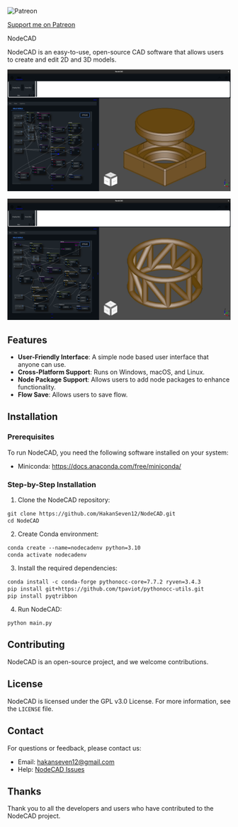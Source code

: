![Patreon](https://github.com/HakanSeven12/NodeCAD/assets/3831435/3a64f6a4-9a71-4adf-9f51-6a0014f64a58)



[Support me on Patreon](https://www.patreon.com/HakanSeven12)


 NodeCAD

NodeCAD is an easy-to-use, open-source CAD software that allows users to create and edit 2D and 3D models.


![example1](https://github.com/HakanSeven12/NodeCAD/blob/main/screenshots/example1.png)

![example2](https://github.com/HakanSeven12/NodeCAD/blob/main/screenshots/example2.png)

## Features

- **User-Friendly Interface**: A simple node based user interface that anyone can use.
- **Cross-Platform Support**: Runs on Windows, macOS, and Linux.
- **Node Package Support**: Allows users to add node packages to enhance functionality.
- **Flow Save**: Allows users to save flow.

## Installation

### Prerequisites

To run NodeCAD, you need the following software installed on your system:

- Miniconda: https://docs.anaconda.com/free/miniconda/

### Step-by-Step Installation

1. Clone the NodeCAD repository:
```
git clone https://github.com/HakanSeven12/NodeCAD.git
cd NodeCAD
```

2. Create Conda environment:
```
conda create --name=nodecadenv python=3.10
conda activate nodecadenv
```

3. Install the required dependencies:
```
conda install -c conda-forge pythonocc-core=7.7.2 ryven=3.4.3
pip install git+https://github.com/tpaviot/pythonocc-utils.git
pip install pyqtribbon
```

4. Run NodeCAD:
```
python main.py
```

## Contributing

NodeCAD is an open-source project, and we welcome contributions.

## License

NodeCAD is licensed under the GPL v3.0 License. For more information, see the `LICENSE` file.

## Contact

For questions or feedback, please contact us:

- Email: [hakanseven12@gmail.com](mailto:email@example.com)
- Help: [NodeCAD Issues](https://github.com/HakanSeven12/NodeCAD/issues)

## Thanks

Thank you to all the developers and users who have contributed to the NodeCAD project.
